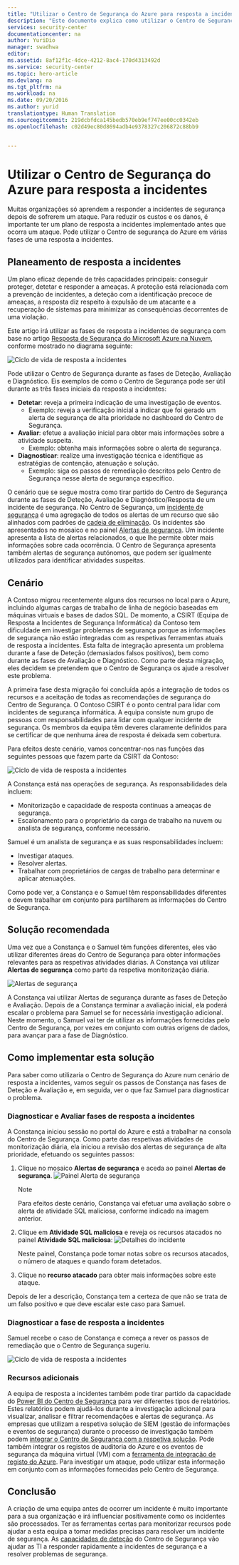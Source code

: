 ```yaml
---
title: "Utilizar o Centro de Segurança do Azure para resposta a incidentes | Microsoft Docs"
description: "Este documento explica como utilizar o Centro de Segurança do Azure num cenário de resposta a incidentes."
services: security-center
documentationcenter: na
author: YuriDio
manager: swadhwa
editor: 
ms.assetid: 8af12f1c-4dce-4212-8ac4-170d4313492d
ms.service: security-center
ms.topic: hero-article
ms.devlang: na
ms.tgt_pltfrm: na
ms.workload: na
ms.date: 09/20/2016
ms.author: yurid
translationtype: Human Translation
ms.sourcegitcommit: 219dcbfdca145bedb570eb9ef747ee00cc0342eb
ms.openlocfilehash: c02d49ec80d8694adb4e9378327c206872c88bb9


---
```

# <a name="using-azure-security-center-for-an-incident-response"></a>Utilizar o Centro de Segurança do Azure para resposta a incidentes
Muitas organizações só aprendem a responder a incidentes de segurança depois de sofrerem um ataque. Para reduzir os custos e os danos, é importante ter um plano de resposta a incidentes implementado antes que ocorra um ataque. Pode utilizar o Centro de segurança do Azure em várias fases de uma resposta a incidentes.

## <a name="incident-response-planning"></a>Planeamento de resposta a incidentes
Um plano eficaz depende de três capacidades principais: conseguir proteger, detetar e responder a ameaças. A proteção está relacionada com a prevenção de incidentes, a deteção com a identificação precoce de ameaças, a resposta diz respeito à expulsão de um atacante e a recuperação de sistemas para minimizar as consequências decorrentes de uma violação.

Este artigo irá utilizar as fases de resposta a incidentes de segurança com base no artigo [Resposta de Segurança do Microsoft Azure na Nuvem](https://gallery.technet.microsoft.com/Azure-Security-Response-in-dd18c678), conforme mostrado no diagrama seguinte:

![Ciclo de vida de resposta a incidentes](./media/security-center-incident-response/security-center-incident-response-fig1.png)

Pode utilizar o Centro de Segurança durante as fases de Deteção, Avaliação e Diagnóstico. Eis exemplos de como o Centro de Segurança pode ser útil durante as três fases iniciais da resposta a incidentes:

* **Detetar**: reveja a primeira indicação de uma investigação de eventos.
  * Exemplo: reveja a verificação inicial a indicar que foi gerado um alerta de segurança de alta prioridade no dashboard do Centro de Segurança.
* **Avaliar**: efetue a avaliação inicial para obter mais informações sobre a atividade suspeita.
  * Exemplo: obtenha mais informações sobre o alerta de segurança.
* **Diagnosticar**: realize uma investigação técnica e identifique as estratégias de contenção, atenuação e solução.
  * Exemplo: siga os passos de remediação descritos pelo Centro de Segurança nesse alerta de segurança específico.

O cenário que se segue mostra como tirar partido do Centro de Segurança durante as fases de Deteção, Avaliação e Diagnóstico/Resposta de um incidente de segurança. No Centro de Segurança, um [incidente de segurança](security-center-incident.md) é uma agregação de todos os alertas de um recurso que são alinhados com padrões de [cadeia de eliminação](https://blogs.technet.microsoft.com/office365security/addressing-your-cxos-top-five-cloud-security-concerns/). Os incidentes são apresentados no mosaico e no painel [Alertas de segurança](security-center-managing-and-responding-alerts.md). Um incidente apresenta a lista de alertas relacionados, o que lhe permite obter mais informações sobre cada ocorrência. O Centro de Segurança apresenta também alertas de segurança autónomos, que podem ser igualmente utilizados para identificar atividades suspeitas.

## <a name="scenario"></a>Cenário
A Contoso migrou recentemente alguns dos recursos no local para o Azure, incluindo algumas cargas de trabalho de linha de negócio baseadas em máquinas virtuais e bases de dados SQL. De momento, a CSIRT (Equipa de Resposta a Incidentes de Segurança Informática) da Contoso tem dificuldade em investigar problemas de segurança porque as informações de segurança não estão integradas com as respetivas ferramentas atuais de resposta a incidentes. Esta falta de integração apresenta um problema durante a fase de Deteção (demasiados falsos positivos), bem como durante as fases de Avaliação e Diagnóstico. Como parte desta migração, eles decidem se pretendem que o Centro de Segurança os ajude a resolver este problema.

A primeira fase desta migração foi concluída após a integração de todos os recursos e a aceitação de todas as recomendações de segurança do Centro de Segurança. O Contoso CSIRT é o ponto central para lidar com incidentes de segurança informática. A equipa consiste num grupo de pessoas com responsabilidades para lidar com qualquer incidente de segurança. Os membros da equipa têm deveres claramente definidos para se certificar de que nenhuma área de resposta é deixada sem cobertura.

Para efeitos deste cenário, vamos concentrar-nos nas funções das seguintes pessoas que fazem parte da CSIRT da Contoso:

![Ciclo de vida de resposta a incidentes](./media/security-center-incident-response/security-center-incident-response-fig2.png)

A Constança está nas operações de segurança. As responsabilidades dela incluem:

* Monitorização e capacidade de resposta contínuas a ameaças de segurança.
* Escalonamento para o proprietário da carga de trabalho na nuvem ou analista de segurança, conforme necessário.

Samuel é um analista de segurança e as suas responsabilidades incluem:

* Investigar ataques.
* Resolver alertas.
* Trabalhar com proprietários de cargas de trabalho para determinar e aplicar atenuações.

Como pode ver, a Constança e o Samuel têm responsabilidades diferentes e devem trabalhar em conjunto para partilharem as informações do Centro de Segurança.

## <a name="recommended-solution"></a>Solução recomendada
Uma vez que a Constança e o Samuel têm funções diferentes, eles vão utilizar diferentes áreas do Centro de Segurança para obter informações relevantes para as respetivas atividades diárias. A Constança vai utilizar **Alertas de segurança** como parte da respetiva monitorização diária.

![Alertas de segurança](./media/security-center-incident-response/security-center-incident-response-fig3.png)

A Constança vai utilizar Alertas de segurança durante as fases de Deteção e Avaliação. Depois de a Constança terminar a avaliação inicial, ela poderá escalar o problema para Samuel se for necessária investigação adicional. Neste momento, o Samuel vai ter de utilizar as informações fornecidas pelo Centro de Segurança, por vezes em conjunto com outras origens de dados, para avançar para a fase de Diagnóstico.

## <a name="how-to-implement-this-solution"></a>Como implementar esta solução
Para saber como utilizaria o Centro de Segurança do Azure num cenário de resposta a incidentes, vamos seguir os passos de Constança nas fases de Deteção e Avaliação e, em seguida, ver o que faz Samuel para diagnosticar o problema.

### <a name="detect-and-assess-incident-response-stages"></a>Diagnosticar e Avaliar fases de resposta a incidentes
A Constança iniciou sessão no portal do Azure e está a trabalhar na consola do Centro de Segurança. Como parte das respetivas atividades de monitorização diária, ela iniciou a revisão dos alertas de segurança de alta prioridade, efetuando os seguintes passos:

1. Clique no mosaico **Alertas de segurança** e aceda ao painel **Alertas de segurança**.
    ![Painel Alerta de segurança](./media/security-center-incident-response/security-center-incident-response-fig4.png)
   
   > [!NOTE]
   > Para efeitos deste cenário, Constança vai efetuar uma avaliação sobre o alerta de atividade SQL maliciosa, conforme indicado na imagem anterior.
   > 
   > 
2. Clique em **Atividade SQL maliciosa** e reveja os recursos atacados no painel **Atividade SQL maliciosa**:  ![Detalhes do incidente](./media/security-center-incident-response/security-center-incident-response-fig5.png)
   
    Neste painel, Constança pode tomar notas sobre os recursos atacados, o número de ataques e quando foram detetados.
3. Clique no **recurso atacado** para obter mais informações sobre este ataque.

Depois de ler a descrição, Constança tem a certeza de que não se trata de um falso positivo e que deve escalar este caso para Samuel.

### <a name="diagnose-incident-response-stage"></a>Diagnosticar a fase de resposta a incidentes
Samuel recebe o caso de Constança e começa a rever os passos de remediação que o Centro de Segurança sugeriu.

![Ciclo de vida de resposta a incidentes](./media/security-center-incident-response/security-center-incident-response-fig6.png)

### <a name="additional-resources"></a>Recursos adicionais
A equipa de resposta a incidentes também pode tirar partido da capacidade do [Power BI do Centro de Segurança](security-center-powerbi.md) para ver diferentes tipos de relatórios. Estes relatórios podem ajudá-los durante a investigação adicional para visualizar, analisar e filtrar recomendações e alertas de segurança. As empresas que utilizam a respetiva solução de SIEM (gestão de informações e eventos de segurança) durante o processo de investigação também podem [integrar o Centro de Segurança com a respetiva solução](security-center-integrating-alerts-with-log-integration.md). Pode também integrar os registos de auditoria do Azure e os eventos de segurança da máquina virtual (VM) com a [ferramenta de integração de registo do Azure](https://blogs.msdn.microsoft.com/azuresecurity/2016/07/21/microsoft-azure-log-integration-preview/). Para investigar um ataque, pode utilizar esta informação em conjunto com as informações fornecidas pelo Centro de Segurança.

## <a name="conclusion"></a>Conclusão
A criação de uma equipa antes de ocorrer um incidente é muito importante para a sua organização e irá influenciar positivamente como os incidentes são processados. Ter as ferramentas certas para monitorizar recursos pode ajudar a esta equipa a tomar medidas precisas para resolver um incidente de segurança. As [capacidades de deteção](security-center-detection-capabilities.md) do Centro de Segurança vão ajudar as TI a responder rapidamente a incidentes de segurança e a resolver problemas de segurança.




<!--HONumber=Nov16_HO2-->


